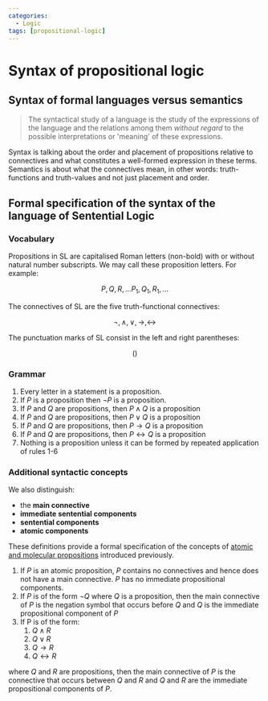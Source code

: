 ```yaml
---
categories:
  - Logic
tags: [propositional-logic]
---
```


# Syntax of propositional logic

## Syntax of formal languages versus semantics

> The syntactical study of a language is the study of the expressions of the
> language and the relations among them _without regard_ to the possible
> interpretations or 'meaning' of these expressions.

Syntax is talking about the order and placement of propositions relative to
connectives and what constitutes a well-formed expression in these terms.
Semantics is about what the connectives mean, in other words: truth-functions
and truth-values and not just placement and order.

## Formal specification of the syntax of the language of Sentential Logic

### Vocabulary

Propositions in SL are capitalised Roman letters (non-bold) with or without
natural number subscripts. We may call these proposition letters. For example:

$$
  P, Q, R,... P_{1}, Q_{1}, R_{1}, ...
$$

The connectives of SL are the five truth-functional connectives:

$$
  \lnot, \land, \lor, \rightarrow, \leftrightarrow
$$

The punctuation marks of SL consist in the left and right parentheses:

$$
  ( )
$$

### Grammar

1. Every letter in a statement is a proposition.
2. If $P$ is a proposition then $\lnot P$ is a proposition.
3. If $P$ and $Q$ are propositions, then $P \land Q$ is a proposition
4. If $P$ and $Q$ are propositions, then $P \lor Q$ is a proposition
5. If $P$ and $Q$ are propositions, then $P \rightarrow Q$ is a proposition
6. If $P$ and $Q$ are propositions, then $P \leftrightarrow Q$ is a proposition
7. Nothing is a proposition unless it can be formed by repeated application of
   rules 1-6

### Additional syntactic concepts

We also distinguish:

- the **main connective**
- **immediate sentential components**
- **sentential components**
- **atomic components**

These definitions provide a formal specification of the concepts of
[atomic and molecular propositions](/Logic/Propositional_logic/Atomic_and_molecular_propositions.md)
introduced previously.

1. If $P$ is an atomic proposition, $P$ contains no connectives and hence does
   not have a main connective. $P$ has no immediate propositional components.
1. If $P$ is of the form $\lnot Q$ where $Q$ is a proposition, then the main
   connective of $P$ is the negation symbol that occurs before $Q$ and $Q$ is
   the immediate propositional component of $P$
1. If P is of the form:
   1. $Q \land R$
   1. $Q \lor R$
   1. $Q \rightarrow R$
   1. $Q \leftrightarrow R$

where $Q$ and $R$ are propositions, then the main connective of $P$ is the
connective that occurs between $Q$ and $R$ and $Q$ and $R$ are the immediate
propositional components of $P$.
